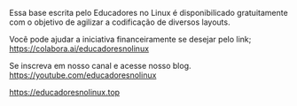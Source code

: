 Essa base escrita pelo Educadores no Linux é disponibilicado gratuitamente com o objetivo de agilizar a codificação de diversos layouts.

Você pode ajudar a iniciativa financeiramente se desejar pelo link; https://colabora.ai/educadoresnolinux

Se inscreva em  nosso canal e acesse nosso blog.
https://youtube.com/educadoresnolinux

https://educadoresnolinux.top